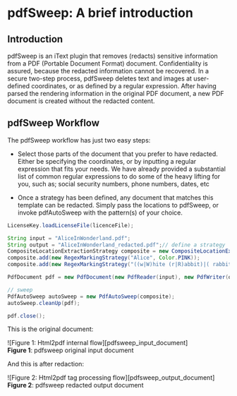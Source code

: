 # pdfSweep: A brief introduction

## Introduction

pdfSweep is an iText plugin that removes (redacts) sensitive information from a PDF (Portable Document Format) document. 
Confidentiality is assured, because the redacted information cannot be recovered. 
In a secure two-step process, pdfSweep deletes text and images at user-defined coordinates, or as defined by a regular expression. 
After having parsed the rendering information in the original PDF document, a new PDF document is created without the redacted content.

## pdfSweep Workflow

The pdfSweep workflow has just two easy steps:

* Select those parts of the document that you prefer to have redacted. 
Either be specifying the coordinates, or by inputting a regular expression that fits your needs.
We have already provided a substantial list of common regular expressions to do some of the heavy lifting for you, such as;
social security numbers, phone numbers, dates, etc

* Once a strategy has been defined, any document that matches this template can be redacted. Simply pass the locations to pdfSweep, or invoke pdfAutoSweep with the pattern(s) of your choice.

```java
LicenseKey.loadLicenseFile(licenceFile);

String input = "AliceInWonderland.pdf";
String output = "AliceInWonderland_redacted.pdf";// define a strategy
CompositeLocationExtractionStrategy composite = new CompositeLocationExtractionStrategy();
composite.add(new RegexMarkingStrategy("Alice", Color.PINK));
composite.add(new RegexMarkingStrategy("((w|W)hite (r|R)abbit)|( rabbit)|(Rabbit)", Color.GRAY));

PdfDocument pdf = new PdfDocument(new PdfReader(input), new PdfWriter(output));

// sweep
PdfAutoSweep autoSweep = new PdfAutoSweep(composite);
autoSweep.cleanUp(pdf);

pdf.close();
```

This is the original document:

![Figure 1: Html2pdf internal flow][pdfsweep_input_document]  
**Figure 1**: pdfsweep original input document

And this is after redaction:

![Figure 2: Html2pdf tag processing flow][pdfsweep_output_document]  
**Figure 2**: pdfsweep redacted output document